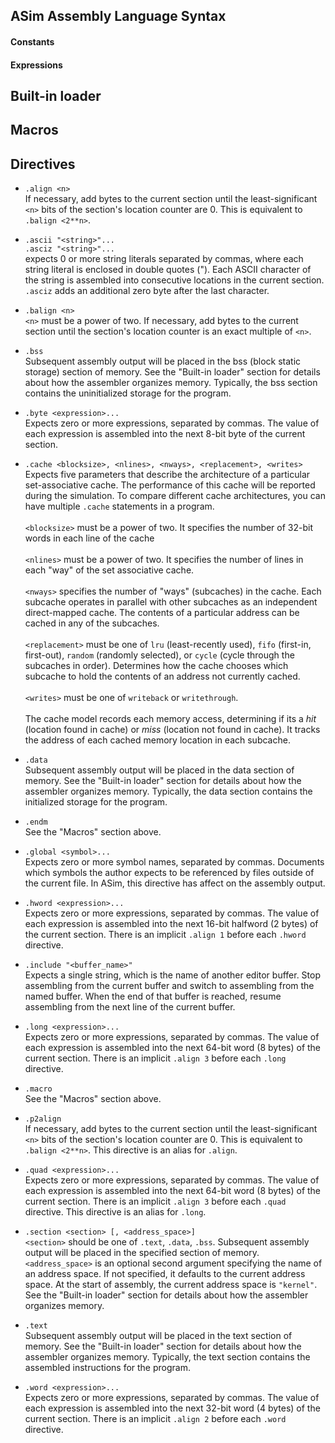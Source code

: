 ## ASim Assembly Language Syntax

#### Constants

#### Expressions

## Built-in loader

## Macros

## Directives

* `.align <n>`<br>
If necessary, add bytes to the current section until the least-significant
`<n>` bits of the section's location counter are 0.  This is equivalent to
`.balign <2**n>`.

* `.ascii "<string>"...`<br>
`.asciz "<string>"...`<br>
expects 0 or more string literals separated by commas, where each
string literal is enclosed in double quotes ("). Each ASCII character
of the string is assembled into consecutive locations in the current
section.  `.asciz` adds an additional zero byte after the last
character.

* `.balign <n>`<br>
`<n>` must be a power of two.  If necessary, add bytes to the current
section until the section's location counter is an exact multiple of
`<n>`.

* `.bss`<br>
Subsequent assembly output will be placed in the bss (block static
storage) section of memory.  See the "Built-in loader" section for
details about how the assembler organizes memory.  Typically, the
bss section contains the uninitialized storage for the program.

* `.byte <expression>...`<br>
Expects zero or more expressions, separated by commas.  The value of
each expression is assembled into the next 8-bit byte of the current section.

* `.cache <blocksize>, <nlines>, <nways>, <replacement>, <writes>`<br>
Expects five parameters that describe the architecture of a particular
set-associative cache.  The performance of this cache will be reported
during the simulation.  To compare different cache architectures, you
can have multiple `.cache` statements in a program.<br><br>
`<blocksize>` must be a power of two.  It specifies the number of
32-bit words in each line of the cache<br><br>
`<nlines>` must be a power of two.  It specifies the number of lines
in each "way" of the set associative cache.<br><br>
`<nways>` specifies the number of "ways" (subcaches) in the cache.
Each subcache operates in parallel with other subcaches as an
independent direct-mapped cache.  The contents of a particular address
can be cached in any of the subcaches.<br><br>
`<replacement>` must be one of `lru` (least-recently used), `fifo`
(first-in, first-out), `random` (randomly selected), or `cycle` (cycle
through the subcaches in order).  Determines how the cache chooses
which subcache to hold the contents of an address not currently
cached.<br><br>
`<writes>` must be one of `writeback` or `writethrough`.<br><br>
The cache model records each memory access, determining if its
a *hit* (location found in cache) or *miss* (location not found in
cache).  It tracks the address of each cached memory location in each
subcache.

* `.data`<br>
Subsequent assembly output will be placed in the data
section of memory.  See the "Built-in loader" section for
details about how the assembler organizes memory.  Typically,
the data section contains the initialized storage for the
program.

* `.endm`<br>
See the "Macros" section above.

* `.global <symbol>...`<br>
Expects zero or more symbol names, separated by commas.  Documents
which symbols the author expects to be referenced by files outside
of the current file.  In ASim, this directive has affect on the
assembly output.

* `.hword <expression>...`<br>
Expects zero or more expressions, separated by commas.  The value of
each expression is assembled into the next 16-bit halfword (2 bytes)
of the current section.  There is an implicit `.align 1` before each
`.hword` directive.

* `.include "<buffer_name>"`<br>
Expects a single string, which is the name of another editor buffer.
Stop assembling from the current buffer and switch to assembling from
the named buffer.  When the end of that buffer is reached, resume
assembling from the next line of the current buffer.

* `.long <expression>...`<br>
Expects zero or more expressions, separated by commas.  The value of
each expression is assembled into the next 64-bit word (8 bytes)
of the current section.  There is an implicit `.align 3` before each
`.long` directive.

* `.macro`<br>
See the "Macros" section above.

* `.p2align`<br>
If necessary, add bytes to the current section until the least-significant
`<n>` bits of the section's location counter are 0.  This is equivalent to
`.balign <2**n>`.  This directive is an alias for `.align`.

* `.quad <expression>...`<br>
Expects zero or more expressions, separated by commas.  The value of
each expression is assembled into the next 64-bit word (8 bytes)
of the current section.  There is an implicit `.align 3` before each
`.quad` directive.  This directive is an alias for `.long`.

* `.section <section> [, <address_space>]`<br>
`<section>` should be one of `.text`, `.data`, `.bss`.  Subsequent
assembly output will be placed in the specified section of memory.
`<address_space>` is an optional second argument specifying the
name of an address space.  If not specified, it defaults to the
current address space.  At the start of assembly, the current
address space is `"kernel"`.  See the "Built-in loader" section for
details about how the assembler organizes memory.

* `.text`<br>
Subsequent assembly output will be placed in the text
section of memory.  See the "Built-in loader" section for
details about how the assembler organizes memory.  Typically,
the text section contains the assembled instructions for the
program.

* `.word <expression>...`<br>
Expects zero or more expressions, separated by commas.  The value of
each expression is assembled into the next 32-bit word (4 bytes)
of the current section.  There is an implicit `.align 2` before each
`.word` directive.

